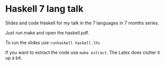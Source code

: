 Haskell 7 lang talk
===================

Slides and code Haskell for my talk in the 7 languages in 7 months series.

Just run make and open the haskell.pdf.

To run the slides use `runhaskell haskell.lhs`

If you want to extract the code use `make extract`. The Latex does clutter it up a bit.
